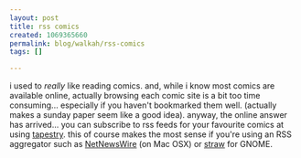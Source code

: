 ```yaml
--- 
layout: post
title: rss comics
created: 1069365660
permalink: blog/walkah/rss-comics
tags: []

---
```

i used to *really* like reading comics. and, while i know most comics are available online, actually browsing each comic site is a bit too time consuming... especially if you haven't bookmarked them well. (actually makes a sunday paper seem like a good idea). anyway, the online answer has arrived... you can subscribe to rss feeds for your favourite comics at using <a href="http://dwlt.net/tapestry/">tapestry</a>. this of course makes the most sense if you're using an RSS aggregator such as <a href="http://ranchero.com/netnewswire/">NetNewsWire</a> (on Mac OSX) or <a href="http://www.nongnu.org/straw/">straw</a> for GNOME.
